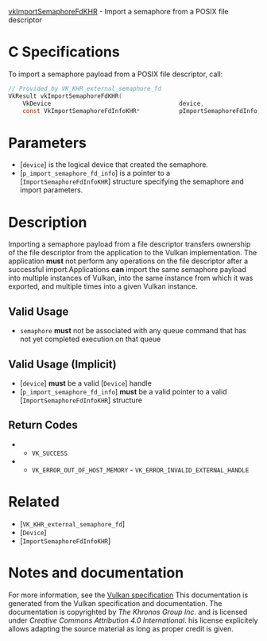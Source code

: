 [vkImportSemaphoreFdKHR](https://www.khronos.org/registry/vulkan/specs/1.3-extensions/man/html/vkImportSemaphoreFdKHR.html) - Import a semaphore from a POSIX file descriptor

# C Specifications
To import a semaphore payload from a POSIX file descriptor, call:
```c
// Provided by VK_KHR_external_semaphore_fd
VkResult vkImportSemaphoreFdKHR(
    VkDevice                                    device,
    const VkImportSemaphoreFdInfoKHR*           pImportSemaphoreFdInfo);
```

# Parameters
- [`device`] is the logical device that created the semaphore.
- [`p_import_semaphore_fd_info`] is a pointer to a [`ImportSemaphoreFdInfoKHR`] structure specifying the semaphore and import parameters.

# Description
Importing a semaphore payload from a file descriptor transfers ownership of
the file descriptor from the application to the Vulkan implementation.
The application  **must**  not perform any operations on the file descriptor
after a successful import.Applications  **can**  import the same semaphore payload into multiple instances
of Vulkan, into the same instance from which it was exported, and multiple
times into a given Vulkan instance.
## Valid Usage
-  `semaphore` **must**  not be associated with any queue command that has not yet completed execution on that queue

## Valid Usage (Implicit)
-  [`device`] **must**  be a valid [`Device`] handle
-  [`p_import_semaphore_fd_info`] **must**  be a valid pointer to a valid [`ImportSemaphoreFdInfoKHR`] structure

## Return Codes
*   - `VK_SUCCESS` 
*   - `VK_ERROR_OUT_OF_HOST_MEMORY`  - `VK_ERROR_INVALID_EXTERNAL_HANDLE`

# Related
- [`VK_KHR_external_semaphore_fd`]
- [`Device`]
- [`ImportSemaphoreFdInfoKHR`]

# Notes and documentation
For more information, see the [Vulkan specification](https://www.khronos.org/registry/vulkan/specs/1.3-extensions/html/vkspec.html)
This documentation is generated from the Vulkan specification and documentation.
The documentation is copyrighted by *The Khronos Group Inc.* and is licensed under *Creative Commons Attribution 4.0 International*.
his license explicitely allows adapting the source material as long as proper credit is given.
        